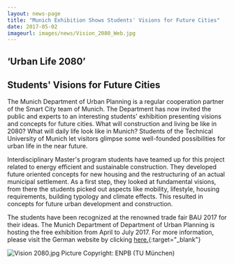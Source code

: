 ```yaml
---
layout: news-page
title: "Munich Exhibition Shows Students' Visions for Future Cities"
date: 2017-05-02
imageurl: images/news/Vision_2080_Web.jpg
---
```


<div class="multiline">
<h2><span class="ornament-news">‘Urban Life 2080’</span></h2>
<h2><span class="ornament-news">Students' Visions for Future Cities</span></h2>
</div>

The Munich Department of Urban Planning is a regular cooperation partner of the Smart City team of Munich. The Department has now invited the public and experts to an interesting students' exhibition presenting visions and concepts for future cities. What will construction and living be like in 2080? What will daily life look like in Munich? Students of the Technical University of Munich let visitors glimpse some well-founded possibilities for urban life in the near future.

Interdisciplinary Master's program students have teamed up for this project related to energy efficient and sustainable construction. They developed future oriented concepts for new housing and the restructuring of an actual municipal settlement. As a first step, they looked at fundamental visions, from there the students picked out aspects like mobility, lifestyle, housing requirements, building typology and climate effects. This resulted in concepts for future urban development and construction.

The students have been recognized at the renowned trade fair BAU 2017 for their ideas. The Munich Department of Department of Urban Planning is hosting the free exhibition from April to July 2017. For more information, please visit the German website by clicking [here.](https://www.muenchen.de/rathaus/Stadtverwaltung/Referat-fuer-Stadtplanung-und-Bauordnung/Veranstaltungen/Urbanes-Leben){:target="_blank"}

![Vision 2080.jpg]({{site.baseurl}}images/news/Vision_2080_Web.jpg)
Picture Copyright: ENPB (TU München)
